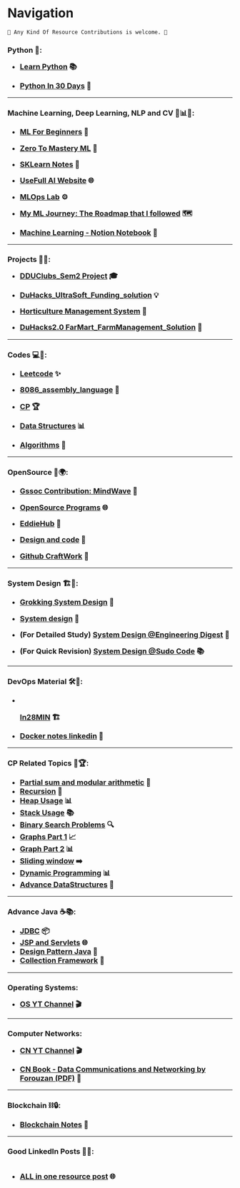 # Navigation
```
🚀 Any Kind Of Resource Contributions is welcome. 🎉
```

<h3>Python 🐍: <ul><li>

[Learn Python](https://github.com/NisargPipaliya/learn-python) 📚</li><li>

[Python In 30 Days](https://github.com/NisargPipaliya/30-Days-Of-Python) 📅</li></ul></h3>

---

<h3>Machine Learning, Deep Learning, NLP and CV 🤖📊📖:<br><ul><li>
  
[ML For Beginners](https://github.com/NisargPipaliya/ML-For-Beginners) 🧠</li><li>

[Zero To Mastery ML](https://github.com/NisargPipaliya/zero-to-mastery-ml) 🚀</li><li>

[SKLearn Notes](https://github.com/NisargPipaliya/sklearn_notes) 📝</li><li>

[UseFull AI Website](https://github.com/NisargPipaliya/Useful-AI-WEBSITE-LIST) 🌐</li><li>

[MLOps Lab](https://github.com/NisargPipaliya/MLOps-Lab) ⚙️</li><li>

[My ML Journey: The Roadmap that I followed](https://github.com/NisargPipaliya/Material/blob/main/Myml_journey.md) 🗺️</li><li>

[Machine Learning - Notion Notebook](https://machine-learning-notes.notion.site/Machine-Learning-723dc503de0e40ba949420b7907bff3a?pvs=4) 📒</li></ul></h3>

---

<div><h3> Projects 📁🚀:<br><ul><li>

[DDUClubs_Sem2 Project](https://github.com/NisargPipaliya/DDUclubs) 🎓</li><li>

[DuHacks_UltraSoft_Funding_solution](https://github.com/NisargPipaliya/Duhacks) 💡</li><li>
  
[Horticulture Management System](https://github.com/NisargPipaliya/DBMS_2023) 🌱</li><li>
  
[DuHacks2.0 FarMart_FarmManagement_Solution](https://github.com/NisargPipaliya/DUHACKS2.0) 🌾</li></ul></h3></div>

---

<h3>Codes 💻📝:<br><ul><li>
  
[Leetcode](https://github.com/NisargPipaliya/leetcode) ✨</li><li>

[8086_assembly_language](https://github.com/NisargPipaliya/8086_asm) 🔧</li><li>
  
[CP](https://github.com/om-ashish-soni/Competitive-Programming) 🏆</li><li>

[Data Structures](https://www.youtube.com/@codencode) 📊</li><li>
  
[Algorithms](https://www.youtube.com/@TheAdityaVerma) 🧮</li></ul></h3>

---

<h3>OpenSource 👥🌍:<br><ul><li>
  
[Gssoc Contribution: MindWave](https://github.com/NisargPipaliya/GSSOC_MindWave) 🚀</li><li>
  
[OpenSource Programs](https://github.com/NisargPipaliya/Material/blob/main/opensource.md) 🌐</li><li>

[EddieHub](https://github.com/EddieHubCommunity) 🌟</li><li>

[Design and code](https://github.com/Design-and-Code) 🎨</li><li>

[Github CraftWork](https://github.com/github-craftwork) 🔨</li></ul></h3>

---

<h3>System Design 🏗️🔧:<br><ul><li>
  
[Grokking System Design](https://github.com/NisargPipaliya/Grokking-System-Design) 📐</li><li>
  
[System design](https://youtu.be/0LTXCcVRQi0) 🎥</li><li>

(For Detailed Study) [System Design @Engineering Digest](https://youtube.com/playlist?list=PLA3GkZPtsafZdyC5iucNM_uhqGJ5yFNUM) 📘</li><li>

(For Quick Revision) [System Design @Sudo Code](https://youtube.com/playlist?list=PLTCrU9sGyburBw9wNOHebv9SjlE4Elv5a) 📚</li></ul></h3>

---

<h3>DevOps Material 🛠️🚀:<ul><li><br>
  
[In28MIN](https://github.com/NisargPipaliya/devops-master-class) 🏗️</li><li>

[Docker notes linkedin](https://drive.google.com/drive/folders/1sflPL9u70e3GNW3Ndir7IrtgJvDHX1K_) 🐳</li></ul></h3>

---

<h3>CP Related Topics 🧠🏆:<br>
  
- [Partial sum and modular arithmetic](https://www.youtube.com/@csalgo5671/playlists) 🔢
- [Recursion](https://www.youtube.com/watch?v=kHi1DUhp9kM&list=PL_z_8CaSLPWeT1ffjiImo0sYTcnLzo-wY&pp=iAQB) 🔁
- [Heap Usage](https://www.youtube.com/watch?v=hW8PrQrvMNc&list=PL_z_8CaSLPWdtY9W22VjnPxG30CXNZpI9&pp=iAQB) 📊
- [Stack Usage](https://www.youtube.com/watch?v=P1bAPZg5uaE&list=PL_z_8CaSLPWdeOezg68SKkeLN4-T_jNHd&pp=iAQB) 📚
- [Binary Search Problems](https://www.youtube.com/watch?v=j7NodO9HIbk&list=PL_z_8CaSLPWeYfhtuKHj-9MpYb6XQJ_f2&pp=iAQB) 🔍
- [Graphs Part 1](https://www.youtube.com/watch?v=s7zE4Nmc2Fg&list=PL5DyztRVgtRVLwNWS7Rpp4qzVVHJalt22) 📈
- [Graph Part 2](https://www.youtube.com/watch?v=eaD68J3NNdE&list=PL5DyztRVgtRW0Kdd8i1xML7t-ge56XRQR) 📊
- [Sliding window](https://www.youtube.com/watch?v=EHCGAZBbB88&list=PL_z_8CaSLPWeM8BDJmIYDaoQ5zuwyxnfj&pp=iAQB) ➡️
- [Dynamic Programming](https://www.youtube.com/watch?v=nqowUJzG-iM&list=PL_z_8CaSLPWekqhdCPmFohncHwz8TY2Go&pp=iAQB) 📊
- [Advance DataStructures](https://www.youtube.com/watch?v=8h80p_rYv1Y&list=PLv9sD0fPjvSHqIOLTIvHJWjkdH0IdzmXT) 🌟</h3>

---

<h3>Advance Java ☕📚: <br>
  
- [JDBC](https://www.youtube.com/watch?v=6EF8XPJp-No&list=PL0zysOflRCenjuvOwumYLG9TCsEQZrV2M) 📦
- [JSP and Servlets](https://youtube.com/playlist?list=PLGTrAf5-F1YIX68uT78FFtA3R3zajVFJz&si=Yznx-IfnUFSBwZYY) 🌐
- [Design Pattern Java](https://youtube.com/playlist?list=PLzS3AYzXBoj8t5hPykr5VU7jG-kEim-LX) 📐
- [Collection Framework](https://www.youtube.com/watch?v=Od-4hMfBkMI&list=PLlhM4lkb2sEiOcuH1g-CUuU288qmMNpyj) 🧰</h3>

---

<h3> Operating Systems:<ul><li>

  [OS YT Channel](https://youtube.com/playlist?list=PL1XjRDnU2tOipNUtu22aHUGC4SADqHrYF&si=v_Y3x3NfKqQ2VStH) 🎬
</li></ul></h3>

---
<h3> Computer Networks:<br><ul>
  <li>

  [CN YT Channel](https://www.youtube.com/playlist?list=PLmXKhU9FNesSjFbXSZGF8JF_4LVwwofCd) 🎬</li>
  
  <li>
    
[CN Book - Data Communications and Networking by Forouzan (PDF)](https://dpvipracollege.in/wp-content/uploads/2023/01/Data-Communications-and-Networking-By-Behrouz-A.Forouzan.pdf) 📘
  </li>
  
  </ul></h3>


---

<h3>Blockchain ⛓️🔒:<ul><li>
  
  [Blockchain Notes](https://github.com/NisargPipaliya/Blockchain-Notes) 📝</li></ul></h3>

---
<h3>Good LinkedIn Posts 📰📑: 
<br><br>   
  
- [ALL in one resource post](https://www.linkedin.com/posts/parassaini_jobs-india-marketing-activity-7055431507628163072-a1fr?utm_source=share&utm_medium=member_desktop) 🌐</h3>
